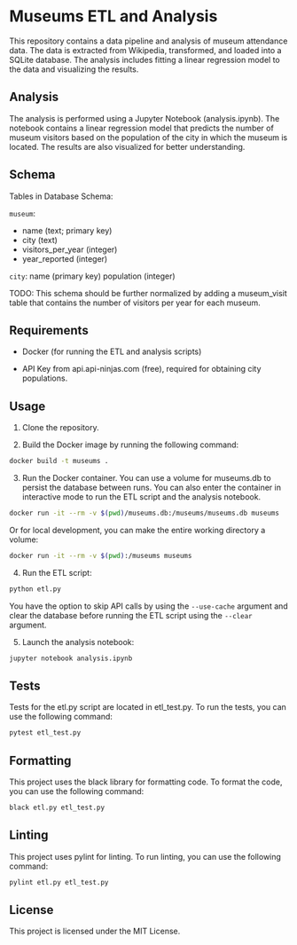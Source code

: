 # Museums ETL and Analysis

This repository contains a data pipeline and analysis of museum attendance data. The data is extracted from Wikipedia, transformed, and loaded into a SQLite database. The analysis includes fitting a linear regression model to the data and visualizing the results.

## Analysis

The analysis is performed using a Jupyter Notebook (analysis.ipynb). The notebook contains a linear regression model that predicts the number of museum visitors based on the population of the city in which the museum is located. The results are also visualized for better understanding.

## Schema

Tables in Database Schema:

`museum`:

- name (text; primary key)
- city (text)
- visitors_per_year (integer)
- year_reported (integer)

`city`:
    name (primary key)
    population (integer)

TODO: This schema should be further normalized by adding a museum_visit table that contains the number of visitors per year for each museum.

## Requirements

- Docker (for running the ETL and analysis scripts)

- API Key from api.api-ninjas.com (free), required for obtaining city populations.

## Usage

1. Clone the repository.

2. Build the Docker image by running the following command:

```bash
docker build -t museums .
```

3. Run the Docker container. You can use a volume for museums.db to persist the database between runs. You can also enter the container in interactive mode to run the ETL script and the analysis notebook.

```bash
docker run -it --rm -v $(pwd)/museums.db:/museums/museums.db museums
```

Or for local development, you can make the entire working directory a volume:

```bash
docker run -it --rm -v $(pwd):/museums museums
```

4. Run the ETL script:

```bash
python etl.py
```

You have the option to skip API calls by using the `--use-cache` argument and clear the database before running the ETL script using the `--clear` argument.

5. Launch the analysis notebook:

```bash
jupyter notebook analysis.ipynb
```

## Tests

Tests for the etl.py script are located in etl_test.py. To run the tests, you can use the following command:

```bash
pytest etl_test.py
```

## Formatting

This project uses the black library for formatting code. To format the code, you can use the following command:

```bash
black etl.py etl_test.py
```

## Linting

This project uses pylint for linting. To run linting, you can use the following command:

```bash
pylint etl.py etl_test.py
```

## License

This project is licensed under the MIT License.
